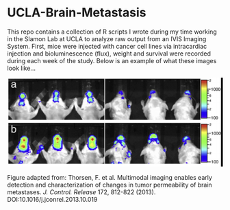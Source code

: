 # UCLA-Brain-Metastasis
This repo contains a collection of R scripts I wrote during my time working in the Slamon Lab at UCLA to analyze raw output from an IVIS Imaging System. First, mice were injected with cancer cell lines via intracardiac injection and bioluminescence (flux), weight and survival were recorded during each week of the study. Below is an example of what these images look like...

![Mouse Brain Met Example](./mouse_brain_met.png)

Figure adapted from:
Thorsen, F. et al. Multimodal imaging enables early detection and characterization of changes in tumor permeability of brain metastases. *J. Control. Release* 172, 812-822 (2013). DOI:10.1016/j.jconrel.2013.10.019

